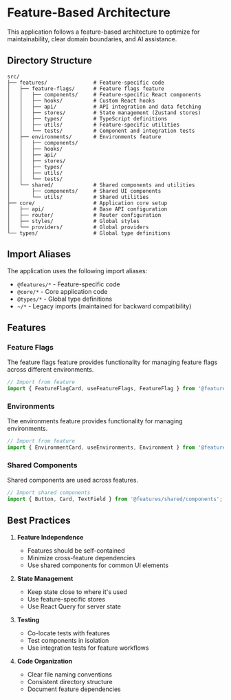 # Feature-Based Architecture

This application follows a feature-based architecture to optimize for maintainability, clear domain boundaries, and AI assistance.

## Directory Structure

```
src/
├── features/               # Feature-specific code
│   ├── feature-flags/      # Feature flags feature
│   │   ├── components/     # Feature-specific React components
│   │   ├── hooks/          # Custom React hooks
│   │   ├── api/            # API integration and data fetching
│   │   ├── stores/         # State management (Zustand stores)
│   │   ├── types/          # TypeScript definitions
│   │   ├── utils/          # Feature-specific utilities
│   │   └── tests/          # Component and integration tests
│   ├── environments/       # Environments feature
│   │   ├── components/
│   │   ├── hooks/
│   │   ├── api/
│   │   ├── stores/
│   │   ├── types/
│   │   ├── utils/
│   │   └── tests/
│   └── shared/             # Shared components and utilities
│       ├── components/     # Shared UI components
│       └── utils/          # Shared utilities
├── core/                   # Application core setup
│   ├── api/                # Base API configuration
│   ├── router/             # Router configuration
│   ├── styles/             # Global styles
│   └── providers/          # Global providers
└── types/                  # Global type definitions
```

## Import Aliases

The application uses the following import aliases:

- `@features/*` - Feature-specific code
- `@core/*` - Core application code
- `@types/*` - Global type definitions
- `~/*` - Legacy imports (maintained for backward compatibility)

## Features

### Feature Flags

The feature flags feature provides functionality for managing feature flags across different environments.

```typescript
// Import from feature
import { FeatureFlagCard, useFeatureFlags, FeatureFlag } from '@features/feature-flags';
```

### Environments

The environments feature provides functionality for managing environments.

```typescript
// Import from feature
import { EnvironmentCard, useEnvironments, Environment } from '@features/environments';
```

### Shared Components

Shared components are used across features.

```typescript
// Import shared components
import { Button, Card, TextField } from '@features/shared/components';
```

## Best Practices

1. **Feature Independence**
   - Features should be self-contained
   - Minimize cross-feature dependencies
   - Use shared components for common UI elements

2. **State Management**
   - Keep state close to where it's used
   - Use feature-specific stores
   - Use React Query for server state

3. **Testing**
   - Co-locate tests with features
   - Test components in isolation
   - Use integration tests for feature workflows

4. **Code Organization**
   - Clear file naming conventions
   - Consistent directory structure
   - Document feature dependencies
